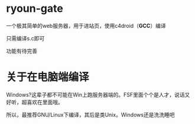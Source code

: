 # ryoun-gate

一个极其简单的web服务器，用于进站页，使用c4droid（**GCC**）编译

只需编译s.c即可

功能有待完善

# 关于在电脑端编译

Windows?这辈子都不可能在Win上跑服务器端的。FSF里面个个是人才，说话又好听，超喜欢在里面哦。

所以，最推荐GNU/Linux下编译，其后是类Unix。Windows还是洗洗睡吧